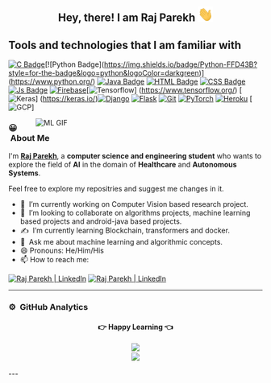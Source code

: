 <!--
**Raj-Parekh24/Raj-Parekh24** is a ✨ _special_ ✨ repository because its `README.md` (this file) appears on your GitHub profile.

Here are some ideas to get you started:

- 🔭 I’m currently working on ...
- 🌱 I’m currently learning ...
- 👯 I’m looking to collaborate on ...
- 🤔 I’m looking for help with ...
- 💬 Ask me about ...
- 📫 How to reach me: ...
- 😄 Pronouns: ...
- ⚡ Fun fact: ...
-->


<div align="center">
  <h2> 
    Hey, there! I am Raj Parekh <img src="hi.gif" width="30px">
  </h2>
</div>

<h2 align="left">Tools and technologies that I am familiar with</h2>

[![C Badge](https://img.shields.io/badge/c-%2300599C.svg?style=for-the-badge&logo=c&logoColor=white)](https://en.wikipedia.org/wiki/C_(programming_language))[![Python Badge](https://img.shields.io/badge/Python-FFD43B?style=for-the-badge&logo=python&logoColor=darkgreen)](https://www.python.org/) [![Java Badge](https://img.shields.io/badge/Java-ED8B00?style=for-the-badge&logo=java&logoColor=white)](https://www.oracle.com/java/technologies/) [![HTML Badge](https://img.shields.io/badge/HTML5-E34F26?style=for-the-badge&logo=html5&logoColor=white)](https://www.w3schools.com/html/) [![CSS Badge](https://img.shields.io/badge/CSS-239120?&style=for-the-badge&logo=css3&logoColor=white)](https://www.w3schools.com/css/) [![Js Badge](https://img.shields.io/badge/JavaScript-F7DF1E?style=for-the-badge&logo=javascript&logoColor=black)](https://developer.mozilla.org/en-US/docs/Web/JavaScript) [![Firebase](https://img.shields.io/badge/firebase-ffca28?style=for-the-badge&logo=firebase&logoColor=black)](https://firebase.google.com/)[![Tensorflow](https://img.shields.io/badge/TensorFlow-FF6F00?style=for-the-badge&logo=TensorFlow&logoColor=white)] (https://www.tensorflow.org/) [![Keras](https://img.shields.io/badge/Keras-D00000?style=for-the-badge&logo=Keras&logoColor=white)] (https://keras.io/)[![Django](https://img.shields.io/badge/django-%23092E20.svg?style=for-the-badge&logo=django&logoColor=white)](https://www.djangoproject.com/) [![Flask](https://img.shields.io/badge/flask-%23000.svg?style=for-the-badge&logo=flask&logoColor=white)](https://flask.palletsprojects.com/en/2.0.x/) [![Git](https://img.shields.io/badge/git-%23F05033.svg?style=for-the-badge&logo=git&logoColor=white)](https://git-scm.com/) [![PyTorch](https://img.shields.io/badge/PyTorch-%23EE4C2C.svg?style=for-the-badge&logo=PyTorch&logoColor=white)](https://pytorch.org/) [![Heroku](https://img.shields.io/badge/heroku-%23430098.svg?style=for-the-badge&logo=heroku&logoColor=white)](https://www.heroku.com/) [![GCP](https://img.shields.io/badge/GoogleCloud-%234285F4.svg?style=for-the-badge&logo=google-cloud&logoColor=white)]


<img align="right" alt="ML GIF" width=450 src="https://beta.techcrunch.com/wp-content/uploads/2017/04/neural_networks_machines_like_us_gumgum1.gif"/></img>
### 😀 &nbsp;About Me
I'm **[Raj Parekh](https://github.com/Raj-Parekh24)**, a **computer science and engineering student** who wants to explore the field of **AI** in the domain of **Healthcare** and **Autonomous Systems**.  


Feel free to explore my repositries and suggest me changes in it.
- 🔭 &nbsp;I’m currently working on Computer Vision based research project.
- 🤝 &nbsp;I’m looking to collaborate on algorithms projects, machine learning based projects and android-java based projects.
- ✍️ &nbsp;I’m currently learning Blockchain, transformers and docker.
- 💬 &nbsp;Ask me about machine learning and algorithmic concepts.
- 😄 Pronouns: He/Him/His
- 📫 How to reach me: 

[<img align = "center" alt="Raj Parekh | LinkedIn" height="30px" src="https://www.flaticon.com/svg/static/icons/svg/725/725337.svg"/>](https://www.linkedin.com/in/raj-parekh-1a6b1b1a7/)
[<img align = "center" alt="Raj Parekh | LinkedIn" height="30px" src="https://image.flaticon.com/icons/png/512/324/324123.png"/>](mailto:18bce143@nirmauni.ac.in)
</br>
<hr>

### ⚙️ &nbsp;GitHub Analytics

<div align="center">
  <h4> 
    👉 Happy Learning 👈 
  </h4>
</div>
<p align="center">
  <a href="https://github.com/Raj-Parekh24">
    <img height="180em" src="https://github-readme-stats.vercel.app/api?username=Raj-Parekh24&show_icons=true&theme=dark"/><br>
    <img height="180em" src="https://github-readme-stats.vercel.app/api/top-langs/?username=Raj-Parekh24&theme=dark&hide_border=true&langs_count=9&layout=compact"/>
  </a>
</p>
---